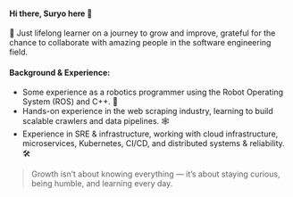 #### Hi there, Suryo here 👋

🌱 Just lifelong learner on a journey to grow and improve, grateful for the chance to collaborate with amazing people in the software engineering field.

#### Background & Experience:

- Some experience as a robotics programmer using the Robot Operating System (ROS) and C++. 🤖
- Hands-on experience in the web scraping industry, learning to build scalable crawlers and data pipelines. 🕸️
- Experience in SRE & infrastructure, working with cloud infrastructure, microservices, Kubernetes, CI/CD, and distributed systems & reliability. 🛠️

> Growth isn’t about knowing everything — it’s about staying curious, being humble, and learning every day.
